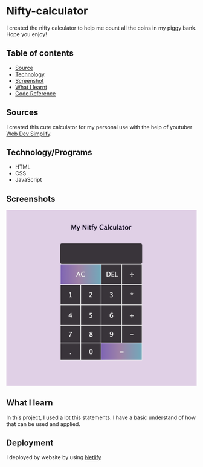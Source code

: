 # Nifty-calculator
I created the nifty calculator to help me count all the coins in my piggy bank. Hope you enjoy!


## Table of contents

 - [Source](/#Sources)
 - [Technology](/#Technology)
 - [Screenshot](/#Screenshot)
 - [What I learnt](/#WhatILearnt)
 - [Code Reference](/#codeReference)



## Sources
I created this cute calculator for my personal use with the help of youtuber [Web Dev Simplify](https://www.youtube.com/watch?v=j59qQ7YWLxw).



## Technology/Programs

- HTML
- CSS
- JavaScript


## Screenshots

!["Example"](/screenshot-example.png)


## What I learn

In this project, I used a lot this statements. I have a basic understand of how that can be used and applied. 



## Deployment
I deployed by website by using [Netlify](https://nitfy-cal-gen.netlify.app/)



